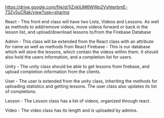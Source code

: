 
https://drive.google.com/file/d/1jZvkIUM6WWp2VyhterbmE-73Zy5uCRak/view?usp=sharing

React - This  front end class will have two Lists, Videos and Lessons. As well as methods to add/remove videos, move videos forward or back in the lesson list, and upload/download lessons to/from the Firebase Database

Admin - This class will be extended from the React class with an attribute for name as well as methods from React
Firebase - This is our database which will store the lessons, which contain the videos within them. It should also hold the users information, and a completion list for users.

Unity - The unity class should be able to get lessons from firebase, and upload completion information from the clients.

User - The user is extended from the unity class, inheriting the methods for uploading statistics and getting lessons. The user class also updates its list of completions. 

Lesson - The Lesson class has a list of videos, organized through react. 

Video - The video class has its length and is uploaded by admins.
